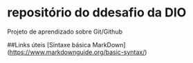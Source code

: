 # repositório do ddesafio da DIO
Projeto de aprendizado sobre Git/Github

##Links úteis
[Sintaxe básica MarkDown] (https://www.markdownguide.org/basic-syntax/)
